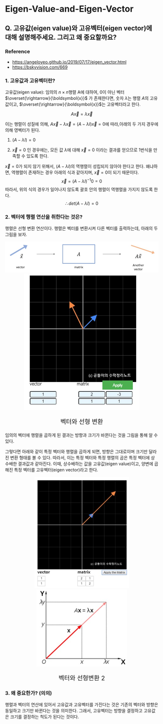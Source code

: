 # Eigen-Value-and-Eigen-Vector

## Q. 고유값(eigen value)와 고유벡터(eigen vector)에 대해 설명해주세요. 그리고 왜 중요할까요?

### Reference
* <a href="https://angeloyeo.github.io/2019/07/17/eigen_vector.html">https://angeloyeo.github.io/2019/07/17/eigen_vector.html</a>
* <a href="https://bskyvision.com/669">https://bskyvision.com/669</a>

### 1. 고유값과 고유벡터란?

고유값(eigen value): 임의의 $n\times n$행렬 A에 대하여, 0이 아닌 벡터 $\overset{\rightarrow}{\boldsymbol{x}}$ 가 존재한다면, 숫자 $\lambda$는 행렬 $A$의 고유값이고, $\overset{\rightarrow}{\boldsymbol{x}}$는 고유벡터라고 한다.

$$
A\overrightarrow{x}=\lambda\overrightarrow{x}
$$


이는 행렬이 성질에 의해, $A\overrightarrow{x}-\lambda\overrightarrow{x}=(A-\lambda{I})\overrightarrow{x}=0$에 따라,아래의 두 가지 경우에 의해 영벡터가 된다.

1. $(A-\lambda{I})=0$ 

2. $\overrightarrow{x}=0$ 인 경우에는, 모든 값 $\lambda$에 대해 $\overrightarrow{x}=0$ 이라는 결과를 얻으므로 1번식을 만족할 수 있도록 한다.

$\overrightarrow{x}=0$가 되지 않기 위해서, $(A-\lambda{I})$의 역행렬이 성립되지 않아야 한다고 한다. 왜냐하면, 역행렬이 존재하는 경우 아래의 식과 같아지며, $\overrightarrow{x}=0$이 되기 때문이다.
$$
\overrightarrow{x}=(A-\lambda{I})^{-1}0 = 0
$$
따라서, 위의 식의 경우가 일어나지 않도록 괄호 안의 행렬이 역행렬을 가지지 않도록 한다.
$$
\therefore{det(A-\lambda{I})}=0
$$

### 2. 벡터에 행렬 연산을 취한다는 것은?
행렬은 선형 변환 연산이다. 행렬은 벡터를 변환시켜 다른 벡터를 출력하는데, 아래의 두 그림을 보자.

<div align="center">
<img src="imgs/eigen_vec_1.jpg" />
<img src="imgs/eigen_vec_2.jpg" />
<p style="font-size:20px">벡터와 선형 변환</p>
</div>

임의의 벡터에 행렬을 곱하게 된 결과는 방향과 크기가 바뀐다는 것을 그림을 통해 알 수 있다.

그렇다면 아래와 같이 특정 벡터와 행렬을 곱하게 되면, 방향은 그대로이며 크기만 달라진 변환 형태를 볼 수 있다. 따라서, 이는 특정 벡터와 특정 행렬의 곱은 특정 벡터에 상수배한 결과값과 같아진다. 이때, 상수배하는 값을 고유값(eigen value)이고, 양변에 곱해진 특정 벡터를 고유벡터(eigen vector)라고 한다.

<div align="center">
<img src="imgs/eigen_vec_3.jpg" />
<img src="imgs/eigen_vec_4.jpg" />
<p style="font-size:20px">벡터와 선형변환 2</p>
</div>

### 3. 왜 중요한가? (의의)

행렬과 벡터의 연산에 있어서 고유값과 고유벡터를 가진다는 것은 기존의 벡터와 방향은 동일하고 크기만 바뀐다는 것을 의미한다. 그래서, 고유벡터는 방향을 결정하고 고유값은 크기를 결정하는 척도가 된다는 것이다.